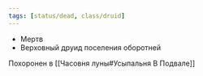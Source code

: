 ```yaml
---
tags: [status/dead, class/druid]
---
```


- Мертв
- Верховный друид поселения оборотней

Похоронен в [[Часовня луны#Усыпальня В Подвале]]
